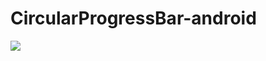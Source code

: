 # CircularProgressBar-android

[![](https://jitpack.io/v/JeetR/CircularProgressBar-android.svg)](https://jitpack.io/#JeetR/CircularProgressBar-android)
